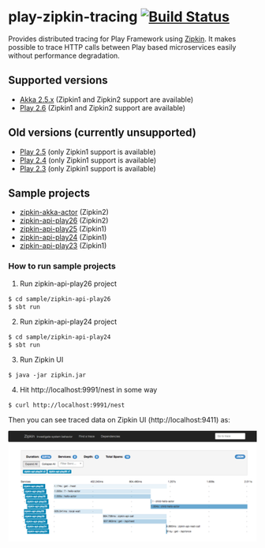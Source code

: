 play-zipkin-tracing [![Build Status](https://travis-ci.org/bizreach/play-zipkin-tracing.svg?branch=master)](https://travis-ci.org/bizreach/play-zipkin-tracing)
========

Provides distributed tracing for Play Framework using [Zipkin](http://zipkin.io/). It makes possible to trace HTTP calls between Play based microservices easily without performance degradation.

## Supported versions

- [Akka 2.5.x](play-zipkin-tracing/akka/README.md) (Zipkin1 and Zipkin2 support are available)
- [Play 2.6](https://github.com/bizreach/play-zipkin-tracing/blob/2.1.0/play-zipkin-tracing/play/README.md) (Zipkin1 and Zipkin2 support are available)

## Old versions (currently unsupported)

- [Play 2.5](https://github.com/bizreach/play-zipkin-tracing/blob/1.2.0/play-zipkin-tracing/play25/README.md) (only Zipkin1 support is available)
- [Play 2.4](https://github.com/bizreach/play-zipkin-tracing/blob/1.2.0/play-zipkin-tracing/play24/README.md) (only Zipkin1 support is available)
- [Play 2.3](https://github.com/bizreach/play-zipkin-tracing/blob/1.2.0/play-zipkin-tracing/play23/README.md) (only Zipkin1 support is available)

## Sample projects

- [zipkin-akka-actor](https://github.com/bizreach/play-zipkin-tracing/tree/master/sample/zipkin-akka-actor) (Zipkin2)
- [zipkin-api-play26](https://github.com/bizreach/play-zipkin-tracing/tree/master/sample/zipkin-api-play26) (Zipkin2)
- [zipkin-api-play25](https://github.com/bizreach/play-zipkin-tracing/tree/master/sample/zipkin-api-play25) (Zipkin1)
- [zipkin-api-play24](https://github.com/bizreach/play-zipkin-tracing/tree/master/sample/zipkin-api-play24) (Zipkin1)
- [zipkin-api-play23](https://github.com/bizreach/play-zipkin-tracing/tree/master/sample/zipkin-api-play23) (Zipkin1)

### How to run sample projects

1. Run zipkin-api-play26 project

  ```
  $ cd sample/zipkin-api-play26
  $ sbt run
  ```

2. Run zipkin-api-play24 project

  ```
  $ cd sample/zipkin-api-play24
  $ sbt run
  ```

3. Run Zipkin UI

  ```
  $ java -jar zipkin.jar
  ```

4. Hit http://localhost:9991/nest in some way

  ```
  $ curl http://localhost:9991/nest
  ```

Then you can see traced data on Zipkin UI (http://localhost:9411) as:

![sample](sample.png)
